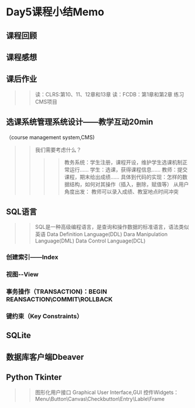 # Day5课程小结Memo

## 课程回顾
## 课程感想
## 课后作业
>> 读：CLRS:第10、11、12章和13章
>> 读：FCDB：第1章和第2章
>> 练习CMS项目

## 选课系统管理系统设计——教学互动20min
（course management system,CMS)
>>我们需要考虑什么？
>>>>教务系统：学生注册，课程开设，维护学生选课机制正常运行......
>>>>学生：选课，获得课程信息......
>>>>教师：提交课程，期末给出成绩......
>>>>具体到代码的实现：怎样的数据结构，如何对其操作（插入，删除，赋值等）
>>>>从用户角度出发：
>>>>教师可以录入成绩、教室地点时间冲突

## SQL语言
>>SQL是一种高级编程语言，是查询和操作数据的标准语言，语法类似英语
>>Data Definition Language(DDL)
>>Dara Manipulation Language(DML)
>>Data Control Language(DCL)

### 创建索引——Index
### 视图--View
### 事务操作（TRANSACTION)：BEGIN REANSACTION\COMMIT\ROLLBACK
### 键约束（Key Constraints）

## SQLite
## 数据库客户端Dbeaver
## Python Tkinter
>>图形化用户接口
>>Graphical User Interface,GUI
>>控件Widgets：Menu\Button\Canvas\Checkbutton\Entry\Lable\Frame